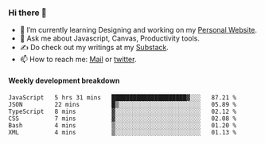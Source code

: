 ### Hi there 👋

- 🌱 I’m currently learning Designing and working on my [Personal Website](https://kvaishak.com/).
- 💬 Ask me about Javascript, Canvas,  Productivity tools. 
- :writing_hand: Do check out my writings at my [Substack](https://kvaishak.substack.com/).
- 📫 How to reach me: [Mail](mailto:vaishak.kaippanchery@gmail.com) or [twitter](https://twitter.com/kvaishack).


#### Weekly development breakdown

<!--START_SECTION:waka-->

```text
JavaScript   5 hrs 31 mins   █████████████████████▓░░░   87.21 %
JSON         22 mins         █▒░░░░░░░░░░░░░░░░░░░░░░░   05.89 %
TypeScript   8 mins          ▓░░░░░░░░░░░░░░░░░░░░░░░░   02.12 %
CSS          7 mins          ▓░░░░░░░░░░░░░░░░░░░░░░░░   02.08 %
Bash         4 mins          ▒░░░░░░░░░░░░░░░░░░░░░░░░   01.20 %
XML          4 mins          ▒░░░░░░░░░░░░░░░░░░░░░░░░   01.13 %
```

<!--END_SECTION:waka-->
